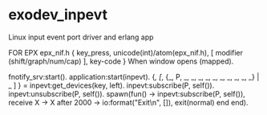 exodev_inpevt
=============

Linux input event port driver and erlang app

FOR EPX
epx_nif.h
{ key_press, unicode(int)/atom(epx_nif.h), [ modifier (shift/graph/num/cap) ], key-code }
When window opens (mapped).

fnotify_srv:start().
application:start(inpevt).
{_, [_, {_, P, _, _, _, _, _, _, _, _, _, _} | _ ] } = inpevt:get_devices(key, left).
inpevt:subscribe(P, self()).
inpevt:unsubscribe(P, self()).
spawn(fun() -> inpevt:subscribe(P, self()), receive X -> X after 2000 -> io:format("Exit\n", []), exit(normal) end end).
